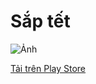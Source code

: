 # Sắp tết 

![Ảnh](https://play-lh.googleusercontent.com/64gYDM8J7k1gbwN1l5yK6ZwJJFkS9qsBrgA9q2D1uf_CaZUDRu18KAuYG1kscAPkiP4=w720-h310-rw)

[Tải trên Play Store](https://play.google.com/store/apps/details?id=com.thanh_nguyen.tet_count_down&hl=en&gl=US)
